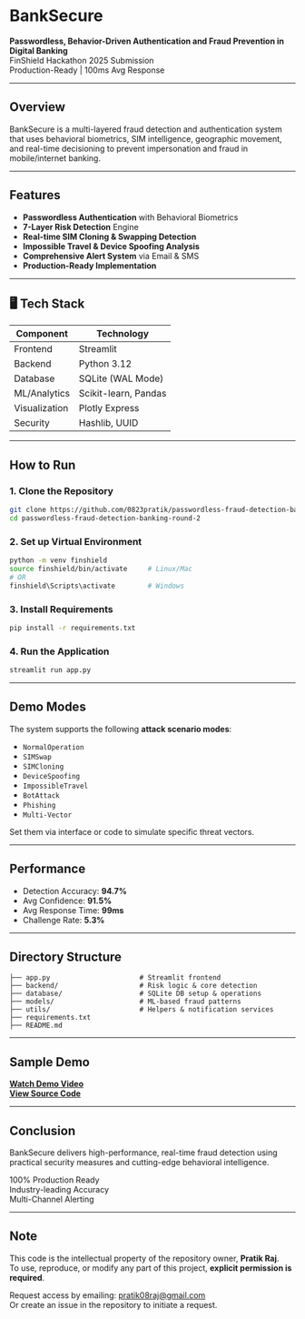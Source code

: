 # BankSecure

**Passwordless, Behavior-Driven Authentication and Fraud Prevention in Digital Banking**  
 FinShield Hackathon 2025 Submission  
 Production-Ready | 100ms Avg Response

---

##  Overview

BankSecure is a multi-layered fraud detection and authentication system that uses behavioral biometrics, SIM intelligence, geographic movement, and real-time decisioning to prevent impersonation and fraud in mobile/internet banking.

---

##  Features

- **Passwordless Authentication** with Behavioral Biometrics
- **7-Layer Risk Detection** Engine
- **Real-time SIM Cloning & Swapping Detection**
- **Impossible Travel & Device Spoofing Analysis**
- **Comprehensive Alert System** via Email & SMS
- **Production-Ready Implementation**

---

## 🖥 Tech Stack

| Component         | Technology           |
|------------------|----------------------|
| Frontend         | Streamlit            |
| Backend          | Python 3.12          |
| Database         | SQLite (WAL Mode)    |
| ML/Analytics     | Scikit-learn, Pandas |
| Visualization    | Plotly Express       |
| Security         | Hashlib, UUID        |

---

##  How to Run

### 1. Clone the Repository

```bash
git clone https://github.com/0823pratik/passwordless-fraud-detection-banking-round-2.git
cd passwordless-fraud-detection-banking-round-2
```

### 2. Set up Virtual Environment

```bash
python -m venv finshield
source finshield/bin/activate     # Linux/Mac
# OR
finshield\Scripts\activate        # Windows
```

### 3. Install Requirements

```bash
pip install -r requirements.txt
```

### 4. Run the Application

```bash
streamlit run app.py
```

---

##  Demo Modes

The system supports the following **attack scenario modes**:

- `NormalOperation`
- `SIMSwap`
- `SIMCloning`
- `DeviceSpoofing`
- `ImpossibleTravel`
- `BotAttack`
- `Phishing`
- `Multi-Vector`

Set them via interface or code to simulate specific threat vectors.

---

##  Performance

- Detection Accuracy: **94.7%**
- Avg Confidence: **91.5%**
- Avg Response Time: **99ms**
- Challenge Rate: **5.3%**

---

##  Directory Structure

```plaintext
├── app.py                      # Streamlit frontend
├── backend/                    # Risk logic & core detection
├── database/                   # SQLite DB setup & operations
├── models/                     # ML-based fraud patterns
├── utils/                      # Helpers & notification services
├── requirements.txt
├── README.md
```

---

##  Sample Demo

 **[Watch Demo Video](https://drive.google.com/file/d/1Y8KWdzS-JD1Z-BKUzoYU-Edz_UEXyphD/view)**  
 **[View Source Code](https://github.com/0823pratik/passwordless-fraud-detection-banking-round-2)**

---

##  Conclusion

BankSecure delivers high-performance, real-time fraud detection using practical security measures and cutting-edge behavioral intelligence.

 100% Production Ready  
 Industry-leading Accuracy  
 Multi-Channel Alerting

---

##  Note

This code is the intellectual property of the repository owner, **Pratik Raj**.  
To use, reproduce, or modify any part of this project, **explicit permission is required**.

 Request access by emailing: [pratik08raj@gmail.com](mailto:pratik08raj@gmail.com)  
 Or create an issue in the repository to initiate a request.
 

